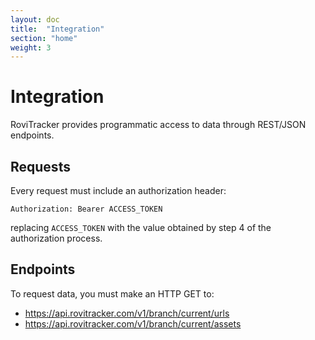 ```yaml
---
layout: doc
title:  "Integration"
section: "home"
weight: 3
---
```


# Integration

RoviTracker provides programmatic access to data through REST/JSON endpoints.

## Requests

Every request must include an authorization header:

`Authorization: Bearer ACCESS_TOKEN`

replacing `ACCESS_TOKEN` with the value obtained by step 4 of the authorization process.

## Endpoints

To request data, you must make an HTTP GET to: 

- https://api.rovitracker.com/v1/branch/current/urls
- https://api.rovitracker.com/v1/branch/current/assets

